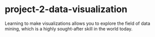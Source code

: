 # project-2-data-visualization
Learning to make visualizations allows you to explore the field of data mining, which is a highly sought-after skill in the world today.
